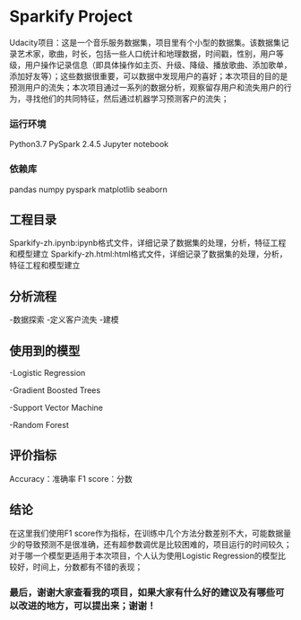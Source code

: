# Sparkify Project
Udacity项目：这是一个音乐服务数据集，项目里有个小型的数据集。该数据集记录艺术家，歌曲，时长，包括一些人口统计和地理数据，时间戳，性别，用户等级，用户操作记录信息（即具体操作如主页、升级、降级、播放歌曲、添加歌单，添加好友等）；这些数据很重要，可以数据中发现用户的喜好；本次项目的目的是预测用户的流失；本次项目通过一系列的数据分析，观察留存用户和流失用户的行为，寻找他们的共同特征，然后通过机器学习预测客户的流失；

### 运行环境
Python3.7
PySpark 2.4.5
Jupyter notebook

### 依赖库
pandas
numpy
pyspark
matplotlib
seaborn

## 工程目录
Sparkify-zh.ipynb:ipynb格式文件，详细记录了数据集的处理，分析，特征工程和模型建立
Sparkify-zh.html:html格式文件，详细记录了数据集的处理，分析，特征工程和模型建立

## 分析流程
-数据探索
-定义客户流失
-建模

## 使用到的模型
-Logistic Regression

-Gradient Boosted Trees

-Support Vector Machine

-Random Forest

## 评价指标
Accuracy：准确率
F1 score：分数

## 结论
在这里我们使用F1 score作为指标，在训练中几个方法分数差别不大，可能数据量少的导致预测不是很准确，还有超参数调优是比较困难的，项目运行的时间较久；
对于哪一个模型更适用于本次项目，个人认为使用Logistic Regression的模型比较好，时间上，分数都有不错的表现；

### 最后，谢谢大家查看我的项目，如果大家有什么好的建议及有哪些可以改进的地方，可以提出来；谢谢！


